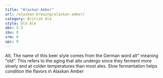 ```yaml
---
title: "Alaskan Amber"
url: /alaskan-brewing/alaskan-amber/
category: British Ale
style: Old Ale
abv: 5.3
ibu: 0
srm: 0
upc: 0
---
```

Alt. The name of this beer style comes from the German word alt" meaning "old". This refers to the aging that alts undergo since they ferment more slowly and at colder temperatures than most ales. Slow fermentation helps condition the flavors in Alaskan Amber
